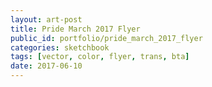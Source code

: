 ```yaml
---
layout: art-post
title: Pride March 2017 Flyer
public_id: portfolio/pride_march_2017_flyer
categories: sketchbook
tags: [vector, color, flyer, trans, bta]
date: 2017-06-10
---
```

